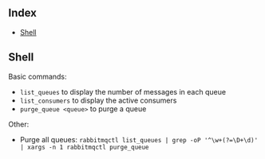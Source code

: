 Index
-----

* [Shell](#shell)

Shell
-----

Basic commands:
* `list_queues` to display the number of messages in each queue
* `list_consumers` to display the active consumers
* `purge_queue <queue>` to purge a queue

Other:
* Purge all queues: `rabbitmqctl list_queues | grep -oP '^\w+(?=\D+\d)' | xargs -n 1 rabbitmqctl purge_queue`
